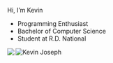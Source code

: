 Hi, I’m Kevin
- Programming Enthusiast
- Bachelor of Computer Science
- Student at R.D. National

<div>
<img src="https://github-readme-stats.vercel.app/api?username=kevinjosephh&theme=algolia&show_icons=true&count_private=true&include_all_commits=true&hide=stars" alt="Kevin Joseph" />
<img align="left" src="https://github-readme-stats.vercel.app/api/top-langs/?username=kevinjosephh&layout=compact&theme=algolia" />
</div>

<!---
kevinjosephh/kevinjosephh is a ✨ special ✨ repository because its `README.md` (this file) appears on your GitHub profile.
You can click the Preview link to take a look at your changes.
--->
